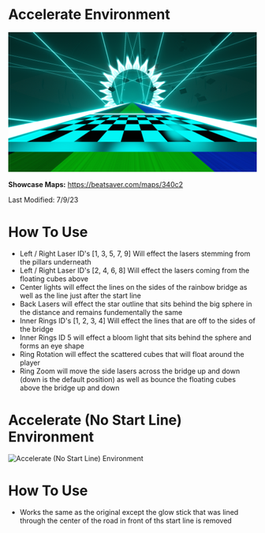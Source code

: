 # Accelerate Environment
![Accelerate Environment](Accelerate.png)

**Showcase Maps:**
https://beatsaver.com/maps/340c2

Last Modified: 7/9/23

# How To Use

- Left / Right Laser ID's [1, 3, 5, 7, 9] Will effect the lasers stemming from the pillars underneath
- Left / Right Laser ID's [2, 4, 6, 8] Will effect the lasers coming from the floating cubes above
- Center lights will effect the lines on the sides of the rainbow bridge as well as the line just after the start line
- Back Lasers will effect the star outline that sits behind the big sphere in the distance and remains fundementally the same
- Inner Rings ID's [1, 2, 3, 4] Will effect the lines that are off to the sides of the bridge
- Inner Rings ID 5 will effect a bloom light that sits behind the sphere and forms an eye shape
- Ring Rotation will effect the scattered cubes that will float around the player
- Ring Zoom will move the side lasers across the bridge up and down (down is the default position) as well as bounce the floating cubes above the bridge up and down

# Accelerate (No Start Line) Environment
![Accelerate (No Start Line) Environment](Accelerate%20(No%20Start%20Line).png)

# How To Use

- Works the same as the original except the glow stick that was lined through the center of the road in front of ths start line is removed